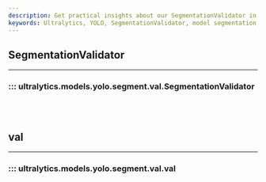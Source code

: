 ```yaml
---
description: Get practical insights about our SegmentationValidator in YOLO Ultralytics models. Discover functionality details, methods, inputs, and outputs.
keywords: Ultralytics, YOLO, SegmentationValidator, model segmentation, image classification, object detection
---
```


## SegmentationValidator
---
### ::: ultralytics.models.yolo.segment.val.SegmentationValidator
<br><br>

## val
---
### ::: ultralytics.models.yolo.segment.val.val
<br><br>